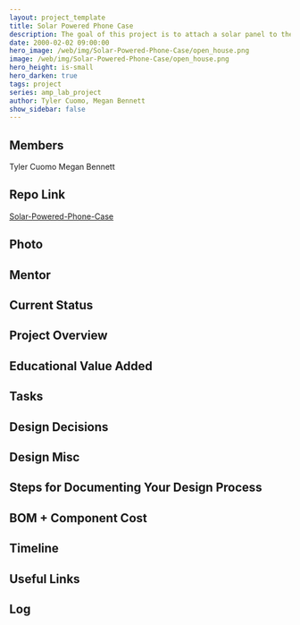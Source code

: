 ```yaml
---
layout: project_template
title: Solar Powered Phone Case
description: The goal of this project is to attach a solar panel to the back of an iPhone case that is sufficient enough to charge the phone.
date: 2000-02-02 09:00:00
hero_image: /web/img/Solar-Powered-Phone-Case/open_house.png
image: /web/img/Solar-Powered-Phone-Case/open_house.png
hero_height: is-small
hero_darken: true
tags: project
series: amp_lab_project
author: Tyler Cuomo, Megan Bennett
show_sidebar: false
---
```




## Members
Tyler Cuomo
Megan Bennett

## Repo Link
<a class="button is-link" href="https://github.com/Amp-Lab-at-VT/Solar-Powered-Phone-Case" >Solar-Powered-Phone-Case</a>

## Photo

## Mentor

## Current Status

## Project Overview


## Educational Value Added


## Tasks

## Design Decisions

## Design Misc

## Steps for Documenting Your Design Process

## BOM + Component Cost

## Timeline

## Useful Links

## Log
            